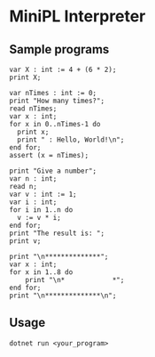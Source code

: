 # MiniPL Interpreter


## Sample programs

```
var X : int := 4 + (6 * 2);
print X;
```

```
var nTimes : int := 0;
print "How many times?";
read nTimes;
var x : int;
for x in 0..nTimes-1 do
  print x;
  print " : Hello, World!\n";
end for;
assert (x = nTimes);
```

```
print "Give a number";
var n : int;
read n;
var v : int := 1;
var i : int;
for i in 1..n do
  v := v * i;
end for;
print "The result is: ";
print v;
```
 
```
print "\n**************";
var x : int;
for x in 1..8 do
    print "\n*            *";
end for;
print "\n**************\n";
```

## Usage

    dotnet run <your_program>
